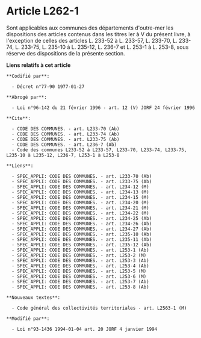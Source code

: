 # Article L262-1

Sont applicables aux communes des départements d'outre-mer les dispositions des articles contenus dans les titres Ier à V du
présent livre, à l'exception de celles des articles L. 233-52 à L. 233-57, L. 233-70, L. 233-74, L. 233-75, L. 235-10 à L.
235-12, L. 236-7 et L. 253-1 à L. 253-8, sous réserve des dispositions de la présente section.

**Liens relatifs à cet article**

	**Codifié par**:

	  - Décret n°77-90 1977-01-27

	**Abrogé par**:

	  - Loi n°96-142 du 21 février 1996 - art. 12 (V) JORF 24 février 1996

	**Cite**:

	  - CODE DES COMMUNES. - art. L233-70 (Ab)
	  - CODE DES COMMUNES. - art. L233-74 (Ab)
	  - CODE DES COMMUNES. - art. L233-75 (Ab)
	  - CODE DES COMMUNES. - art. L236-7 (Ab)
	  - Code des communes L233-52 à L233-57, L233-70, L233-74, L233-75, L235-10 à L235-12, L236-7, L253-1 à L253-8

	**Liens**:

	  - SPEC_APPLI: CODE DES COMMUNES. - art. L233-70 (Ab)
	  - SPEC_APPLI: CODE DES COMMUNES. - art. L233-75 (Ab)
	  - SPEC_APPLI: CODE DES COMMUNES. - art. L234-12 (M)
	  - SPEC_APPLI: CODE DES COMMUNES. - art. L234-13 (M)
	  - SPEC_APPLI: CODE DES COMMUNES. - art. L234-15 (M)
	  - SPEC_APPLI: CODE DES COMMUNES. - art. L234-20 (M)
	  - SPEC_APPLI: CODE DES COMMUNES. - art. L234-21 (M)
	  - SPEC_APPLI: CODE DES COMMUNES. - art. L234-22 (M)
	  - SPEC_APPLI: CODE DES COMMUNES. - art. L234-25 (Ab)
	  - SPEC_APPLI: CODE DES COMMUNES. - art. L234-26 (Ab)
	  - SPEC_APPLI: CODE DES COMMUNES. - art. L234-27 (Ab)
	  - SPEC_APPLI: CODE DES COMMUNES. - art. L235-10 (Ab)
	  - SPEC_APPLI: CODE DES COMMUNES. - art. L235-11 (Ab)
	  - SPEC_APPLI: CODE DES COMMUNES. - art. L235-12 (Ab)
	  - SPEC_APPLI: CODE DES COMMUNES. - art. L253-1 (Ab)
	  - SPEC_APPLI: CODE DES COMMUNES. - art. L253-2 (M)
	  - SPEC_APPLI: CODE DES COMMUNES. - art. L253-3 (Ab)
	  - SPEC_APPLI: CODE DES COMMUNES. - art. L253-4 (Ab)
	  - SPEC_APPLI: CODE DES COMMUNES. - art. L253-5 (M)
	  - SPEC_APPLI: CODE DES COMMUNES. - art. L253-6 (M)
	  - SPEC_APPLI: CODE DES COMMUNES. - art. L253-7 (Ab)
	  - SPEC_APPLI: CODE DES COMMUNES. - art. L253-8 (Ab)

	**Nouveaux textes**:

	  - Code général des collectivités territoriales - art. L2563-1 (M)

	**Modifié par**:

	  - Loi n°93-1436 1994-01-04 art. 20 JORF 4 janvier 1994

